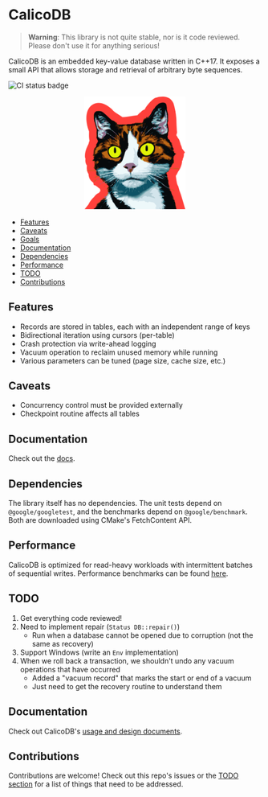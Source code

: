 # CalicoDB

> **Warning**: This library is not quite stable, nor is it code reviewed. 
> Please don't use it for anything serious!

CalicoDB is an embedded key-value database written in C++17.
It exposes a small API that allows storage and retrieval of arbitrary byte sequences.

![CI status badge](https://github.com/andy-byers/CalicoDB/actions/workflows/actions.yml/badge.svg)

<div align="center">
    <img src="doc/mascot.png" style="width: 40%; max-width: 400px" />
</div>

+ [Features](#features)
+ [Caveats](#caveats)
+ [Goals](#goals)
+ [Documentation](#documentation)
+ [Dependencies](#dependencies)
+ [Performance](#performance)
+ [TODO](#todo)
+ [Contributions](#contributions)

## Features
+ Records are stored in tables, each with an independent range of keys
+ Bidirectional iteration using cursors (per-table)
+ Crash protection via write-ahead logging
+ Vacuum operation to reclaim unused memory while running
+ Various parameters can be tuned (page size, cache size, etc.)

## Caveats
+ Concurrency control must be provided externally
+ Checkpoint routine affects all tables

## Documentation
Check out the [docs](doc/doc.md).

## Dependencies
The library itself has no dependencies.
The unit tests depend on `@google/googletest`, and the benchmarks depend on `@google/benchmark`.
Both are downloaded using CMake's FetchContent API.

## Performance
CalicoDB is optimized for read-heavy workloads with intermittent batches of sequential writes.
Performance benchmarks can be found [here](./test/benchmarks).

## TODO
1. Get everything code reviewed!
2. Need to implement repair (`Status DB::repair()`)
    + Run when a database cannot be opened due to corruption (not the same as recovery)
3. Support Windows (write an `Env` implementation)
4. When we roll back a transaction, we shouldn't undo any vacuum operations that have occurred
   + Added a "vacuum record" that marks the start or end of a vacuum
   + Just need to get the recovery routine to understand them

## Documentation
Check out CalicoDB's [usage and design documents](doc).

## Contributions
Contributions are welcome!
Check out this repo's issues or the [TODO section](#todo) for a list of things that need to be addressed.